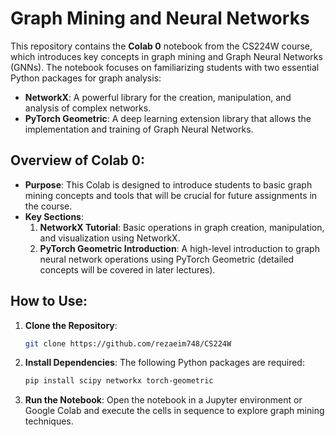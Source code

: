 
# Graph Mining and Neural Networks

This repository contains the **Colab 0** notebook from the CS224W course, which introduces key concepts in graph mining and Graph Neural Networks (GNNs). The notebook focuses on familiarizing students with two essential Python packages for graph analysis:

- **NetworkX**: A powerful library for the creation, manipulation, and analysis of complex networks.
- **PyTorch Geometric**: A deep learning extension library that allows the implementation and training of Graph Neural Networks.

## Overview of Colab 0:
- **Purpose**: This Colab is designed to introduce students to basic graph mining concepts and tools that will be crucial for future assignments in the course.
- **Key Sections**:
  1. **NetworkX Tutorial**: Basic operations in graph creation, manipulation, and visualization using NetworkX.
  2. **PyTorch Geometric Introduction**: A high-level introduction to graph neural network operations using PyTorch Geometric (detailed concepts will be covered in later lectures).

## How to Use:
1. **Clone the Repository**:
   ```bash
   git clone https://github.com/rezaeim748/CS224W
   ```
2. **Install Dependencies**:
   The following Python packages are required:
   ```bash
   pip install scipy networkx torch-geometric
   ```
3. **Run the Notebook**:
   Open the notebook in a Jupyter environment or Google Colab and execute the cells in sequence to explore graph mining techniques.
